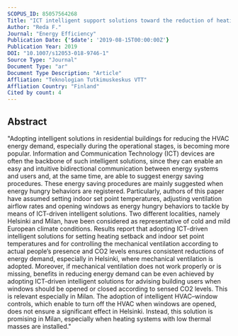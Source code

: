 ```yaml
---
SCOPUS_ID: 85057564268
Title: "ICT intelligent support solutions toward the reduction of heating demand in cold and mild European climate conditions"
Author: "Reda F."
Journal: "Energy Efficiency"
Publication Date: {'$date': '2019-08-15T00:00:00Z'}
Publication Year: 2019
DOI: "10.1007/s12053-018-9746-1"
Source Type: "Journal"
Document Type: "ar"
Document Type Description: "Article"
Affliation: "Teknologian Tutkimuskeskus VTT"
Affliation Country: "Finland"
Cited by count: 4
---
```


## Abstract
"Adopting intelligent solutions in residential buildings for reducing the HVAC energy demand, especially during the operational stages, is becoming more popular. Information and Communication Technology (ICT) devices are often the backbone of such intelligent solutions, since they can enable an easy and intuitive bidirectional communication between energy systems and users and, at the same time, are able to suggest energy saving procedures. These energy saving procedures are mainly suggested when energy hungry behaviors are registered. Particularly, authors of this paper have assumed setting indoor set point temperatures, adjusting ventilation airflow rates and opening windows as energy hungry behaviors to tackle by means of ICT-driven intelligent solutions. Two different localities, namely Helsinki and Milan, have been considered as representative of cold and mild European climate conditions. Results report that adopting ICT-driven intelligent solutions for setting heating setback and indoor set point temperatures and for controlling the mechanical ventilation according to actual people’s presence and CO2 levels ensures consistent reductions of energy demand, especially in Helsinki, where mechanical ventilation is adopted. Moreover, if mechanical ventilation does not work properly or is missing, benefits in reducing energy demand can be even achieved by adopting ICT-driven intelligent solutions for advising building users when windows should be opened or closed according to sensed CO2 levels. This is relevant especially in Milan. The adoption of intelligent HVAC–window controls, which enable to turn off the HVAC when windows are opened, does not ensure a significant effect in Helsinki. Instead, this solution is promising in Milan, especially when heating systems with low thermal masses are installed."
